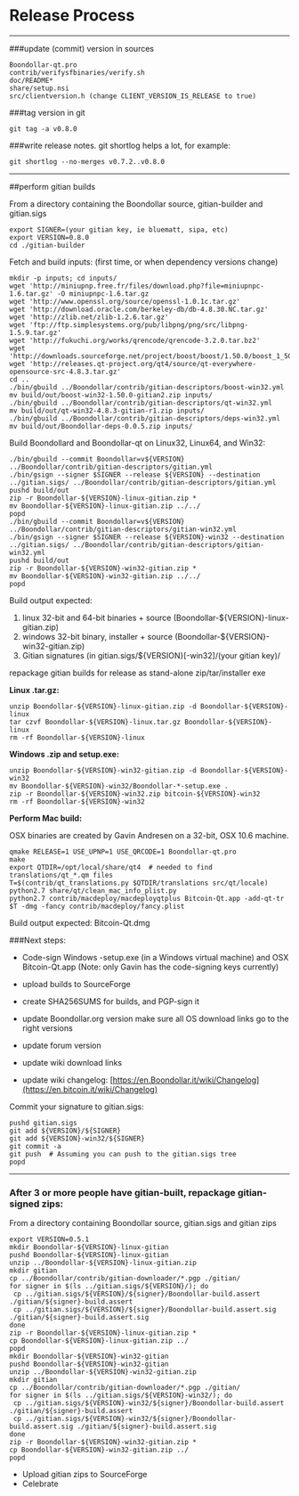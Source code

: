 Release Process
====================

* * *

###update (commit) version in sources


	Boondollar-qt.pro
	contrib/verifysfbinaries/verify.sh
	doc/README*
	share/setup.nsi
	src/clientversion.h (change CLIENT_VERSION_IS_RELEASE to true)

###tag version in git

	git tag -a v0.8.0

###write release notes. git shortlog helps a lot, for example:

	git shortlog --no-merges v0.7.2..v0.8.0

* * *

##perform gitian builds

 From a directory containing the Boondollar source, gitian-builder and gitian.sigs
  
	export SIGNER=(your gitian key, ie bluematt, sipa, etc)
	export VERSION=0.8.0
	cd ./gitian-builder

 Fetch and build inputs: (first time, or when dependency versions change)

	mkdir -p inputs; cd inputs/
	wget 'http://miniupnp.free.fr/files/download.php?file=miniupnpc-1.6.tar.gz' -O miniupnpc-1.6.tar.gz
	wget 'http://www.openssl.org/source/openssl-1.0.1c.tar.gz'
	wget 'http://download.oracle.com/berkeley-db/db-4.8.30.NC.tar.gz'
	wget 'http://zlib.net/zlib-1.2.6.tar.gz'
	wget 'ftp://ftp.simplesystems.org/pub/libpng/png/src/libpng-1.5.9.tar.gz'
	wget 'http://fukuchi.org/works/qrencode/qrencode-3.2.0.tar.bz2'
	wget 'http://downloads.sourceforge.net/project/boost/boost/1.50.0/boost_1_50_0.tar.bz2'
	wget 'http://releases.qt-project.org/qt4/source/qt-everywhere-opensource-src-4.8.3.tar.gz'
	cd ..
	./bin/gbuild ../Boondollar/contrib/gitian-descriptors/boost-win32.yml
	mv build/out/boost-win32-1.50.0-gitian2.zip inputs/
	./bin/gbuild ../Boondollar/contrib/gitian-descriptors/qt-win32.yml
	mv build/out/qt-win32-4.8.3-gitian-r1.zip inputs/
	./bin/gbuild ../Boondollar/contrib/gitian-descriptors/deps-win32.yml
	mv build/out/Boondollar-deps-0.0.5.zip inputs/

 Build Boondollard and Boondollar-qt on Linux32, Linux64, and Win32:
  
	./bin/gbuild --commit Boondollar=v${VERSION} ../Boondollar/contrib/gitian-descriptors/gitian.yml
	./bin/gsign --signer $SIGNER --release ${VERSION} --destination ../gitian.sigs/ ../Boondollar/contrib/gitian-descriptors/gitian.yml
	pushd build/out
	zip -r Boondollar-${VERSION}-linux-gitian.zip *
	mv Boondollar-${VERSION}-linux-gitian.zip ../../
	popd
	./bin/gbuild --commit Boondollar=v${VERSION} ../Boondollar/contrib/gitian-descriptors/gitian-win32.yml
	./bin/gsign --signer $SIGNER --release ${VERSION}-win32 --destination ../gitian.sigs/ ../Boondollar/contrib/gitian-descriptors/gitian-win32.yml
	pushd build/out
	zip -r Boondollar-${VERSION}-win32-gitian.zip *
	mv Boondollar-${VERSION}-win32-gitian.zip ../../
	popd

  Build output expected:

  1. linux 32-bit and 64-bit binaries + source (Boondollar-${VERSION}-linux-gitian.zip)
  2. windows 32-bit binary, installer + source (Boondollar-${VERSION}-win32-gitian.zip)
  3. Gitian signatures (in gitian.sigs/${VERSION}[-win32]/(your gitian key)/

repackage gitian builds for release as stand-alone zip/tar/installer exe

**Linux .tar.gz:**

	unzip Boondollar-${VERSION}-linux-gitian.zip -d Boondollar-${VERSION}-linux
	tar czvf Boondollar-${VERSION}-linux.tar.gz Boondollar-${VERSION}-linux
	rm -rf Boondollar-${VERSION}-linux

**Windows .zip and setup.exe:**

	unzip Boondollar-${VERSION}-win32-gitian.zip -d Boondollar-${VERSION}-win32
	mv Boondollar-${VERSION}-win32/Boondollar-*-setup.exe .
	zip -r Boondollar-${VERSION}-win32.zip bitcoin-${VERSION}-win32
	rm -rf Boondollar-${VERSION}-win32

**Perform Mac build:**

  OSX binaries are created by Gavin Andresen on a 32-bit, OSX 10.6 machine.

	qmake RELEASE=1 USE_UPNP=1 USE_QRCODE=1 Boondollar-qt.pro
	make
	export QTDIR=/opt/local/share/qt4  # needed to find translations/qt_*.qm files
	T=$(contrib/qt_translations.py $QTDIR/translations src/qt/locale)
	python2.7 share/qt/clean_mac_info_plist.py
	python2.7 contrib/macdeploy/macdeployqtplus Bitcoin-Qt.app -add-qt-tr $T -dmg -fancy contrib/macdeploy/fancy.plist

 Build output expected: Bitcoin-Qt.dmg

###Next steps:

* Code-sign Windows -setup.exe (in a Windows virtual machine) and
  OSX Bitcoin-Qt.app (Note: only Gavin has the code-signing keys currently)

* upload builds to SourceForge

* create SHA256SUMS for builds, and PGP-sign it

* update Boondollar.org version
  make sure all OS download links go to the right versions

* update forum version

* update wiki download links

* update wiki changelog: [https://en.Boondollar.it/wiki/Changelog](https://en.bitcoin.it/wiki/Changelog)

Commit your signature to gitian.sigs:

	pushd gitian.sigs
	git add ${VERSION}/${SIGNER}
	git add ${VERSION}-win32/${SIGNER}
	git commit -a
	git push  # Assuming you can push to the gitian.sigs tree
	popd

-------------------------------------------------------------------------

### After 3 or more people have gitian-built, repackage gitian-signed zips:

From a directory containing Boondollar source, gitian.sigs and gitian zips

	export VERSION=0.5.1
	mkdir Boondollar-${VERSION}-linux-gitian
	pushd Boondollar-${VERSION}-linux-gitian
	unzip ../Boondollar-${VERSION}-linux-gitian.zip
	mkdir gitian
	cp ../Boondollar/contrib/gitian-downloader/*.pgp ./gitian/
	for signer in $(ls ../gitian.sigs/${VERSION}/); do
	 cp ../gitian.sigs/${VERSION}/${signer}/Boondollar-build.assert ./gitian/${signer}-build.assert
	 cp ../gitian.sigs/${VERSION}/${signer}/Boondollar-build.assert.sig ./gitian/${signer}-build.assert.sig
	done
	zip -r Boondollar-${VERSION}-linux-gitian.zip *
	cp Boondollar-${VERSION}-linux-gitian.zip ../
	popd
	mkdir Boondollar-${VERSION}-win32-gitian
	pushd Boondollar-${VERSION}-win32-gitian
	unzip ../Boondollar-${VERSION}-win32-gitian.zip
	mkdir gitian
	cp ../Boondollar/contrib/gitian-downloader/*.pgp ./gitian/
	for signer in $(ls ../gitian.sigs/${VERSION}-win32/); do
	 cp ../gitian.sigs/${VERSION}-win32/${signer}/Boondollar-build.assert ./gitian/${signer}-build.assert
	 cp ../gitian.sigs/${VERSION}-win32/${signer}/Boondollar-build.assert.sig ./gitian/${signer}-build.assert.sig
	done
	zip -r Boondollar-${VERSION}-win32-gitian.zip *
	cp Boondollar-${VERSION}-win32-gitian.zip ../
	popd

- Upload gitian zips to SourceForge
- Celebrate 

